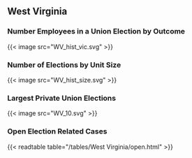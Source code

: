 ##  West Virginia

### Number Employees in a Union Election by Outcome
{{< image src="WV_hist_vic.svg" >}}

### Number of Elections by Unit Size
{{< image src="WV_hist_size.svg" >}}

### Largest Private Union Elections
{{< image src="WV_10.svg" >}}

### Open Election Related Cases
{{< readtable table="/tables/West Virginia/open.html" >}}

